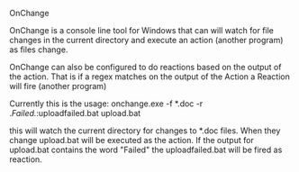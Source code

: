 OnChange

OnChange is a console line tool for Windows that can will watch for file changes in the current directory and execute an action (another program) as files change.

OnChange can also be configured to do reactions based on the output of the action. That is if a regex matches on the output of the Action a Reaction will fire (another program)


Currently this is the usage:
onchange.exe -f *.doc -r .*Failed.*:uploadfailed.bat upload.bat

this will watch the current directory for changes to *.doc files. When they change upload.bat will be executed as the action. If the output for upload.bat contains the word "Failed" the uploadfailed.bat will be fired as reaction.
